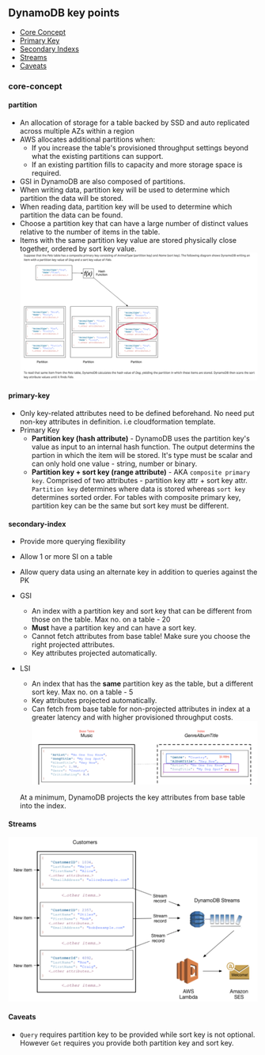## DynamoDB key points

* [Core Concept](#core-concept)
 * [Primary Key](#primary-key)
 * [Secondary Indexs](#secondary-index)
 * [Streams](#streams)
 * [Caveats](#caveats)

### core-concept

#### partition

* An allocation of storage for a table backed by SSD and auto replicated across multiple AZs within a region
* AWS allocates additional partitions when:
  * If you increase the table's provisioned throughput settings beyond what the existing partitions can support.
  * If an existing partition fills to capacity and more storage space is required.
* GSI in DynamoDB are also composed of partitions.
* When writing data, partition key will be used to determine which partition the data will be stored.
* When reading data, partition key will be used to determine which partition the data can be found.
* Choose a partition key that can have a large number of distinct values relative to the number of items in the table.
* Items with the same partition key value are stored physically close together, ordered by sort key value.
![xxx](./dynamoDB-partition-data-distribution.png)

#### primary-key

* Only key-related attributes need to be defined beforehand. No need put non-key attributes in definition. i.e cloudformation template.
* Primary Key
  * **Partition key (hash attribute)** - DynamoDB uses the partition key's value as input to an internal hash function.
                    The output determins the partion in which the item will be stored. It's type must be scalar and can only hold one value - string, number or binary.
  * **Partition key + sort key (range attribute)** - AKA `composite primary key`. Comprised of two attributes - partition key attr + sort key attr.
                               `Partition key` determines where data is stored whereas `sort key` determines sorted order.
                               For tables with composite primary key, partition key can be the same but sort key must be different.

#### secondary-index

* Provide more querying flexibility
* Allow 1 or more SI on a table
* Allow query data using an alternate key in addition to queries against the PK
* GSI
  * An index with a partition key and sort key that can be different from those on the table. Max no. on a table - 20
  * **Must** have a partition key and can have a sort key.
  * Cannot fetch attributes from base table! Make sure you choose the right projected attributes.
  * Key attributes projected automatically.
* LSI
  * An index that has the **same** partition key as the table, but a different sort key. Max no. on a table - 5
  * Key attributes projected automatically.
  * Can fetch from base table for non-projected attributes in index at a greater latency and with higher provisioned throughput costs.
   ![XX](./dynamoDB-2nd-index.png)

   At a minimum, DynamoDB projects the key attributes from base table into the index.


#### Streams
![XX](./dynamoDB-streams.png)

#### Caveats
* `Query` requires partition key to be provided while sort key is not optional. However `Get` requires you provide both partition key and sort key.
